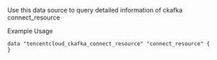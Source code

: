 Use this data source to query detailed information of ckafka connect_resource

Example Usage

```hcl
data "tencentcloud_ckafka_connect_resource" "connect_resource" {
}
```